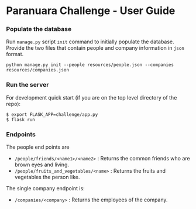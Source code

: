 # Paranuara Challenge - User Guide

### Populate the database
Run `manage.py` script `init` command to initially 
populate the database. Provide the two files that 
contain people and company information in `json` format.

```
python manage.py init --people resources/people.json --companies resources/companies.json
```

### Run the server

For development quick start (if you are on the top level 
directory of the repo):
```
$ export FLASK_APP=challenge/app.py
$ flask run
```

### Endpoints

The people end points are
- `/people/friends/<name1>/<name2>` : Returns the common friends who are
brown eyes and living.
- `/people/fruits_and_vegetables/<name>` : Returns the fruits and vegetables 
the person like.

The single company endpoint is:
- `/companies/<company>` : Returns the employees of the company.